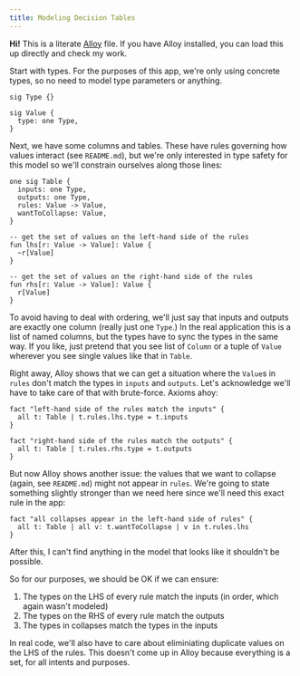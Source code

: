 ```yaml
---
title: Modeling Decision Tables
---
```


**Hi!** This is a literate [Alloy](https://alloytools.org) file.
If you have Alloy installed, you can load this up directly and check my work.

Start with types.
For the purposes of this app, we're only using concrete types, so no need to model type parameters or anything.

```alloy
sig Type {}

sig Value {
  type: one Type,
}
```

Next, we have some columns and tables.
These have rules governing how values interact (see `README.md`), but we're only interested in type safety for this model so we'll constrain ourselves along those lines:

```alloy
one sig Table {
  inputs: one Type,
  outputs: one Type,
  rules: Value -> Value,
  wantToCollapse: Value,
}

-- get the set of values on the left-hand side of the rules
fun lhs[r: Value -> Value]: Value {
  ~r[Value]
}

-- get the set of values on the right-hand side of the rules
fun rhs[r: Value -> Value]: Value {
  r[Value]
}
```

To avoid having to deal with ordering, we'll just say that inputs and outputs are exactly one column (really just one `Type`.)
In the real application this is a list of named columns, but the types have to sync the types in the same way.
If you like, just pretend that you see list of `Column` or a tuple of `Value` wherever you see single values like that in `Table`.

Right away, Alloy shows that we can get a situation where the `Value`s in `rules` don't match the types in `inputs` and `outputs`.
Let's acknowledge we'll have to take care of that with brute-force.
Axioms ahoy:

```alloy
fact "left-hand side of the rules match the inputs" {
  all t: Table | t.rules.lhs.type = t.inputs
}

fact "right-hand side of the rules match the outputs" {
  all t: Table | t.rules.rhs.type = t.outputs
}
```

But now Alloy shows another issue: the values that we want to collapse (again, see `README.md`) might not appear in `rules`.
We're going to state something slightly stronger than we need here since we'll need this exact rule in the app:

```alloy
fact "all collapses appear in the left-hand side of rules" {
  all t: Table | all v: t.wantToCollapse | v in t.rules.lhs
}
```

After this, I can't find anything in the model that looks like it shouldn't be possible.

So for our purposes, we should be OK if we can ensure:

1. The types on the LHS of every rule match the inputs (in order, which again wasn't modeled)
2. The types on the RHS of every rule match the outputs
3. The types in collapses match the types in the inputs

In real code, we'll also have to care about eliminiating duplicate values on the LHS of the rules.
This doesn't come up in Alloy because everything is a set, for all intents and purposes.
